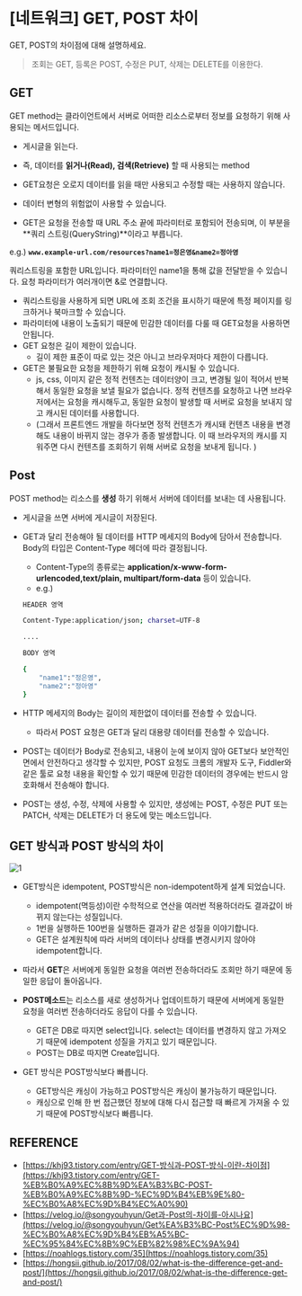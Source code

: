 # [네트워크] GET, POST 차이

GET, POST의 차이점에 대해 설명하세요.

> 조회는 GET, 등록은 POST, 수정은 PUT, 삭제는 DELETE를 이용한다.
> 

## GET

GET method는 클라이언트에서 서버로 어떠한 리소스로부터 정보를 요청하기 위해 사용되는 메서드입니다.

- 게시글을 읽는다.
- 즉, 데이터를 **읽거나(Read), 검색(Retrieve)** 할 때 사용되는 method
- GET요청은 오로지 데이터를 읽을 때만 사용되고 수정할 때는 사용하지 않습니다.
- 데이터 변형의 위험없이 사용할 수 있습니다.

- GET은 요청을 전송할 때 URL 주소 끝에 파라미터로 포함되어 전송되며, 이 부분을 **쿼리 스트링(QueryString)**이라고 부릅니다.

e.g.) **`www.example-url.com/resources?name1=정은영&name2=정아영`**

쿼리스트링을 포함한 URL입니다. 파라미터인 name1을 통해 값을 전달받을 수 있습니다. 요청 파라미터가 여러개이면 &로 연결합니다.

- 쿼리스트링을 사용하게 되면 URL에 조회 조건을 표시하기 때문에 특정 페이지를 링크하거나 북마크할 수 있습니다.
- 파라미터에 내용이 노출되기 때문에 민감한 데이터를 다룰 때 GET요청을 사용하면 안됩니다.
- GET 요청은 길이 제한이 있습니다.
    - 길이 제한 표준이 따로 있는 것은 아니고 브라우저마다 제한이 다릅니다.
- GET은 불필요한 요청을 제한하기 위해 요청이 캐시될 수 있습니다.
    - js, css, 이미지 같은 정적 컨텐츠는 데이터양이 크고, 변경될 일이 적어서 반복해서 동일한 요청을 보낼 필요가 없습니다. 정적 컨텐츠를 요청하고 나면 브라우저에서는 요청을 캐시해두고, 동일한 요청이 발생할 때 서버로 요청을 보내지 않고 캐시된 데이터를 사용합니다.
    - (그래서 프론트엔드 개발을 하다보면 정적 컨텐츠가 캐시돼 컨텐츠 내용을 변경해도 내용이 바뀌지 않는 경우가 종종 발생합니다. 이 때 브라우저의 캐시를 지워주면 다시 컨텐츠를 조회하기 위해 서버로 요청을 보내게 됩니다. )
    

## Post

POST method는 리소스를 **생성** 하기 위해서 서버에 데이터를 보내는 데 사용됩니다.

- 게시글을 쓰면 서버에 게시글이 저장된다.
- GET과 달리 전송해야 될 데이터를 HTTP 메세지의 Body에 담아서 전송합니다. Body의 타입은 Content-Type 헤더에 따라 결정됩니다.
    - Content-Type의 종류로는 **application/x-www-form-urlencoded,text/plain, multipart/form-data** 등이 있습니다.
    - e.g.)
    
    ```bash
    HEADER 영역
    
    Content-Type:application/json; charset=UTF-8
    
    ....
    
    BODY 영역
    
    {
    	"name1":"정은영",
    	"name2":"정아영"
    }
    ```
    

- HTTP 메세지의 Body는 길이의 제한없이 데이터를 전송할 수 있습니다.
    - 따라서 POST 요청은 GET과 달리 대용량 데이터를 전송할 수 있습니다.
- POST는 데이터가 Body로 전송되고, 내용이 눈에 보이지 않아 GET보다 보안적인 면에서 안전하다고 생각할 수 있지만, POST 요청도 크롬의 개발자 도구, Fiddler와 같은 툴로 요청 내용을 확인할 수 있기 때문에 민감한 데이터의 경우에는 반드시 암호화해서 전송해야 합니다.
- POST는 생성, 수정, 삭제에 사용할 수 있지만, 생성에는 POST, 수정은 PUT 또는 PATCH, 삭제는 DELETE가 더 용도에 맞는 메소드입니다.

## GET 방식과 POST 방식의 차이

![1](https://user-images.githubusercontent.com/48662662/191043242-951404c5-abff-467d-8f59-ef223186b771.png)


- GET방식은 idempotent, POST방식은 non-idempotent하게 설계 되었습니다.
    - idempotent(멱등성)이란 수학적으로 연산을 여러번 적용하더라도 결과값이 바뀌지 않는다는 성질입니다.
    - 1번을 실행하든 100번을 실행하든 결과가 같은 성질을 이야기합니다.
    - GET은 설계원칙에 따라 서버의 데이터나 상태를 변경시키지 않아야 idempotent합니다.
- 따라서 **GET**은 서버에게 동일한 요청을 여러번 전송하더라도 조회만 하기 때문에 동일한 응답이 돌아옵니다.
- **POST메소드**는 리소스를 새로 생성하거나 업데이트하기 때문에 서버에게 동일한 요청을 여러번 전송하더라도 응답이 다를 수 있습니다.
    - GET은 DB로 따지면 select입니다. select는 데이터를 변경하지 않고 가져오기 때문에 idempotent 성질을 가지고 있기 때문입니다.
    - POST는 DB로 따지면 Create입니다.
    
- GET 방식은 POST방식보다 빠릅니다.
    - GET방식은 캐싱이 가능하고 POST방식은 캐싱이 불가능하기 때문입니다.
    - 캐싱으로 인해 한 번 접근했던 정보에 대해 다시 접근할 때 빠르게 가져올 수 있기 때문에 POST방식보다 빠릅니다.

## REFERENCE

- [https://khj93.tistory.com/entry/GET-방식과-POST-방식-이란-차이점](https://khj93.tistory.com/entry/GET-%EB%B0%A9%EC%8B%9D%EA%B3%BC-POST-%EB%B0%A9%EC%8B%9D-%EC%9D%B4%EB%9E%80-%EC%B0%A8%EC%9D%B4%EC%A0%90)
- [https://velog.io/@songyouhyun/Get과-Post의-차이를-아시나요](https://velog.io/@songyouhyun/Get%EA%B3%BC-Post%EC%9D%98-%EC%B0%A8%EC%9D%B4%EB%A5%BC-%EC%95%84%EC%8B%9C%EB%82%98%EC%9A%94)
- [https://noahlogs.tistory.com/35](https://noahlogs.tistory.com/35)
- [https://hongsii.github.io/2017/08/02/what-is-the-difference-get-and-post/](https://hongsii.github.io/2017/08/02/what-is-the-difference-get-and-post/)
